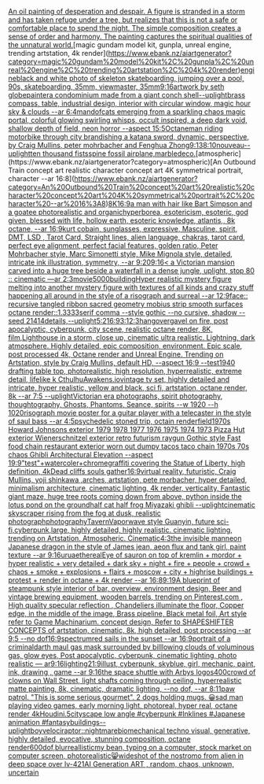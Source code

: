 [An oil painting of desperation and despair. A figure is stranded in a storm and has taken refuge under a tree, but realizes that this is not a safe or comfortable place to spend the night.  The simple composition creates a sense of order and harmony. The painting captures the spiritual qualities of the unnatural world.](https://www.ebank.nz/aiartgenerator?category=An%20oil%20painting%20of%20desperation%20and%20despair.%20A%20figure%20is%20stranded%20in%20a%20storm%20and%20has%20taken%20refuge%20under%20a%20tree%2C%20but%20realizes%20that%20this%20is%20not%20a%20safe%20or%20comfortable%20place%20to%20spend%20the%20night.%20%20The%20simple%20composition%20creates%20a%20sense%20of%20order%20and%20harmony.%20The%20painting%20captures%20the%20spiritual%20qualities%20of%20the%20unnatural%20world.)[magic gundam model kit, gunpla, unreal engine, trending artstation, 4k render](https://www.ebank.nz/aiartgenerator?category=magic%20gundam%20model%20kit%2C%20gunpla%2C%20unreal%20engine%2C%20trending%20artstation%2C%204k%20render)[engine](https://www.ebank.nz/aiartgenerator?category=engine)[black and white photo of skeleton skateboarding, jumping over a pool, 90s, skateboarding, 35mm, viewmaster, 35mm](https://www.ebank.nz/aiartgenerator?category=black%20and%20white%20photo%20of%20skeleton%20skateboarding%2C%20jumping%20over%20a%20pool%2C%2090s%2C%20skateboarding%2C%2035mm%2C%20viewmaster%2C%2035mm)[9:16](https://www.ebank.nz/aiartgenerator?category=9%3A16)[artwork by seth globepainter](https://www.ebank.nz/aiartgenerator?category=artwork%20by%20seth%20globepainter)[a condominium made from a giant conch shell](https://www.ebank.nz/aiartgenerator?category=a%20condominium%20made%20from%20a%20giant%20conch%20shell)[--uplight](https://www.ebank.nz/aiartgenerator?category=--uplight)[brass compass, table, industrial design, interior with circular window, magic hour sky & clouds --ar 6:4](https://www.ebank.nz/aiartgenerator?category=brass%20compass%2C%20table%2C%20industrial%20design%2C%20interior%20with%20circular%20window%2C%20magic%20hour%20sky%20%26%20clouds%20--ar%206%3A4)[man](https://www.ebank.nz/aiartgenerator?category=man)[dof](https://www.ebank.nz/aiartgenerator?category=dof)[cats emerging from a sparkling chaos magic portal, colorful glowing swirling whisps, occult inspired, a deep dark void, shallow depth of field, neon horror --aspect 15:5](https://www.ebank.nz/aiartgenerator?category=cats%20emerging%20from%20a%20sparkling%20chaos%20magic%20portal%2C%20colorful%20glowing%20swirling%20whisps%2C%20occult%20inspired%2C%20a%20deep%20dark%20void%2C%20shallow%20depth%20of%20field%2C%20neon%20horror%20--aspect%2015%3A5)[Octane](https://www.ebank.nz/aiartgenerator?category=Octane)[man riding motorbike through city brandishing a katana sword, dynamic, perspective, by Craig Mullins, peter mohrbacher and Fenghua Zhong](https://www.ebank.nz/aiartgenerator?category=man%20riding%20motorbike%20through%20city%20brandishing%20a%20katana%20sword%2C%20dynamic%2C%20perspective%2C%20by%20Craig%20Mullins%2C%20peter%20mohrbacher%20and%20Fenghua%20Zhong)[9:13](https://www.ebank.nz/aiartgenerator?category=9%3A13)[8:10](https://www.ebank.nz/aiartgenerator?category=8%3A10)[nouveau](https://www.ebank.nz/aiartgenerator?category=nouveau)[--uplight](https://www.ebank.nz/aiartgenerator?category=--uplight)[ten thousand fists](https://www.ebank.nz/aiartgenerator?category=ten%20thousand%20fists)[spine fossil airplane,marble](https://www.ebank.nz/aiartgenerator?category=spine%20fossil%20airplane%2Cmarble)[deco.](https://www.ebank.nz/aiartgenerator?category=deco.)[atmospheric](https://www.ebank.nz/aiartgenerator?category=atmospheric)[An Outbound Train concept art realistic character concept art 4K symmetrical portrait, character --ar 16:8](https://www.ebank.nz/aiartgenerator?category=An%20Outbound%20Train%20concept%20art%20realistic%20character%20concept%20art%204K%20symmetrical%20portrait%2C%20character%20--ar%2016%3A8)[8K](https://www.ebank.nz/aiartgenerator?category=8K)[16:9](https://www.ebank.nz/aiartgenerator?category=16%3A9)[a man with hair like Bart Simpson and a goatee photorealistic and organic](https://www.ebank.nz/aiartgenerator?category=a%20man%20with%20hair%20like%20Bart%20Simpson%20and%20a%20goatee%20photorealistic%20and%20organic)[hyperborea, esotericism, esoteric, god given, blessed with life, hollow earth, esoteric knowledge, atlantis,, 8k octane, --ar 16:9](https://www.ebank.nz/aiartgenerator?category=hyperborea%2C%20esotericism%2C%20esoteric%2C%20god%20given%2C%20blessed%20with%20life%2C%20hollow%20earth%2C%20esoteric%20knowledge%2C%20atlantis%2C%2C%208k%20octane%2C%20--ar%2016%3A9)[kurt cobain, sunglasses, expressive, Masculine, spirit, DMT, LSD , Tarot Card, Straight lines, alien language, chakras, tarot card, perfect eye alignment, perfect facial features, golden ratio, Peter Mohrbacher style, Marc Simonetti style, Mike Mignola style, detailed, intricate ink illustration, symmetry, --ar 9:20](https://www.ebank.nz/aiartgenerator?category=kurt%20cobain%2C%20sunglasses%2C%20expressive%2C%20Masculine%2C%20spirit%2C%20DMT%2C%20LSD%20%2C%20Tarot%20Card%2C%20Straight%20lines%2C%20alien%20language%2C%20chakras%2C%20tarot%20card%2C%20perfect%20eye%20alignment%2C%20perfect%20facial%20features%2C%20golden%20ratio%2C%20Peter%20Mohrbacher%20style%2C%20Marc%20Simonetti%20style%2C%20Mike%20Mignola%20style%2C%20detailed%2C%20intricate%20ink%20illustration%2C%20symmetry%2C%20--ar%209%3A20)[9:16](https://www.ebank.nz/aiartgenerator?category=9%3A16)[< a Victorian mansion carved into a huge tree beside a waterfall in a dense jungle, uplight, stop 80 :: cinematic —ar 2:3](https://www.ebank.nz/aiartgenerator?category=%3C%20a%20Victorian%20mansion%20carved%20into%20a%20huge%20tree%20beside%20a%20waterfall%20in%20a%20dense%20jungle%2C%20uplight%2C%20stop%2080%20%3A%3A%20cinematic%20%E2%80%94ar%202%3A3)[movie](https://www.ebank.nz/aiartgenerator?category=movie)[5000](https://www.ebank.nz/aiartgenerator?category=5000)[building](https://www.ebank.nz/aiartgenerator?category=building)[Hyper realistic mystery figure melting into another mystery figure with textures of all kinds and crazy  stuff happening all around in the style of a risograph and surreal --ar 12:9](https://www.ebank.nz/aiartgenerator?category=Hyper%20realistic%20mystery%20figure%20melting%20into%20another%20mystery%20figure%20with%20textures%20of%20all%20kinds%20and%20crazy%20%20stuff%20happening%20all%20around%20in%20the%20style%20of%20a%20risograph%20and%20surreal%20--ar%2012%3A9)[face:: recursive tangled ribbon sacred geometry mobius strip smooth surfaces octane render::1.3333](https://www.ebank.nz/aiartgenerator?category=face%3A%3A%20recursive%20tangled%20ribbon%20sacred%20geometry%20mobius%20strip%20smooth%20surfaces%20octane%20render%3A%3A1.3333)[serif comma --style gothic --no cursive, shadow --seed 21414](https://www.ebank.nz/aiartgenerator?category=serif%20comma%20--style%20gothic%20--no%20cursive%2C%20shadow%20--seed%2021414)[details,](https://www.ebank.nz/aiartgenerator?category=details%2C)[--uplight](https://www.ebank.nz/aiartgenerator?category=--uplight)[5:2](https://www.ebank.nz/aiartgenerator?category=5%3A2)[16:9](https://www.ebank.nz/aiartgenerator?category=16%3A9)[3:1](https://www.ebank.nz/aiartgenerator?category=3%3A1)[2:3](https://www.ebank.nz/aiartgenerator?category=2%3A3)[hangover](https://www.ebank.nz/aiartgenerator?category=hangover)[gavel on fire, post apocalyptic, cyberpunk, city scene, realistic octane render, 8K, film,](https://www.ebank.nz/aiartgenerator?category=gavel%20on%20fire%2C%20post%20apocalyptic%2C%20cyberpunk%2C%20city%20scene%2C%20realistic%20octane%20render%2C%208K%2C%20film%2C)[Lighthouse in a storm, close up, cinematic ultra realistic. Lightning, dark atmosphere. Highly detailed, epic composition, environment. Epic scale, post processed 4k, Octane render and Unreal Engine. Trending on Artstation, style by Craig Mullins, default HD, --aspect 16:9 --test](https://www.ebank.nz/aiartgenerator?category=Lighthouse%20in%20a%20storm%2C%20close%20up%2C%20cinematic%20ultra%20realistic.%20Lightning%2C%20dark%20atmosphere.%20Highly%20detailed%2C%20epic%20composition%2C%20environment.%20Epic%20scale%2C%20post%20processed%204k%2C%20Octane%20render%20and%20Unreal%20Engine.%20Trending%20on%20Artstation%2C%20style%20by%20Craig%20Mullins%2C%20default%20HD%2C%20--aspect%2016%3A9%20--test)[1940 drafting table top, photorealistic, high resolution, hyperrealistic, extreme detail, lifelike k CthulhuAwakens.io](https://www.ebank.nz/aiartgenerator?category=1940%20drafting%20table%20top%2C%20photorealistic%2C%20high%20resolution%2C%20hyperrealistic%2C%20extreme%20detail%2C%20lifelike%20k%20CthulhuAwakens.io)[vintage tv set, highly detailed and intricate, hyper realistic, yellow and black, sci fi, artstation, octane render, 8k --ar 7:5 --uplight](https://www.ebank.nz/aiartgenerator?category=vintage%20tv%20set%2C%20highly%20detailed%20and%20intricate%2C%20hyper%20realistic%2C%20yellow%20and%20black%2C%20sci%20fi%2C%20artstation%2C%20octane%20render%2C%208k%20--ar%207%3A5%20--uplight)[Victorian era photographs, spirit photography, thoughtography, Ghosts, Phantoms, Seance, spirits --w 1920 --h 1020](https://www.ebank.nz/aiartgenerator?category=Victorian%20era%20photographs%2C%20spirit%20photography%2C%20thoughtography%2C%20Ghosts%2C%20Phantoms%2C%20Seance%2C%20spirits%20--w%201920%20--h%201020)[risograph movie poster for a guitar player with a telecaster in the style of saul bass --ar 4:5](https://www.ebank.nz/aiartgenerator?category=risograph%20movie%20poster%20for%20a%20guitar%20player%20with%20a%20telecaster%20in%20the%20style%20of%20saul%20bass%20--ar%204%3A5)[psychedelic stoned trip, octain render](https://www.ebank.nz/aiartgenerator?category=psychedelic%20stoned%20trip%2C%20octain%20render)[field](https://www.ebank.nz/aiartgenerator?category=field)[1970s Howard Johnsons exterior 1979 1978 1977 1976 1975 1974 1973 Pizza Hut exterior Wienerschnitzel exterior retro futurism raygun Gothic style Fast food chain restaurant exterior worn out dumpy tacos taco chain 1970s 70s chaos Ghibli Architectural Elevation  --aspect 19:9](https://www.ebank.nz/aiartgenerator?category=1970s%20Howard%20Johnsons%20exterior%201979%201978%201977%201976%201975%201974%201973%20Pizza%20Hut%20exterior%20Wienerschnitzel%20exterior%20retro%20futurism%20raygun%20Gothic%20style%20Fast%20food%20chain%20restaurant%20exterior%20worn%20out%20dumpy%20tacos%20taco%20chain%201970s%2070s%20chaos%20Ghibli%20Architectural%20Elevation%20%20--aspect%2019%3A9)["test"+watercoler+chrome](https://www.ebank.nz/aiartgenerator?category=%22test%22%2Bwatercoler%2Bchrome)[graffiti covering the Statue of Liberty, high definition, 4k](https://www.ebank.nz/aiartgenerator?category=graffiti%20covering%20the%20Statue%20of%20Liberty%2C%20high%20definition%2C%204k)[Dead cliffs souls gather](https://www.ebank.nz/aiartgenerator?category=Dead%20cliffs%20souls%20gather)[16:9](https://www.ebank.nz/aiartgenerator?category=16%3A9)[virtual reality, futuristic, Craig Mullins, yoji shinkawa ,arches, artstation, pete morbacher, hyper detailed, minimalism architecture, cinematic lighting, 4k render, verticality, Fantastic giant maze, huge tree roots coming down from above, python inside the lotus pond on the ground](https://www.ebank.nz/aiartgenerator?category=virtual%20reality%2C%20futuristic%2C%20Craig%20Mullins%2C%20yoji%20shinkawa%20%2Carches%2C%20artstation%2C%20pete%20morbacher%2C%20hyper%20detailed%2C%20minimalism%20architecture%2C%20cinematic%20lighting%2C%204k%20render%2C%20verticality%2C%20Fantastic%20giant%20maze%2C%20huge%20tree%20roots%20coming%20down%20from%20above%2C%20python%20inside%20the%20lotus%20pond%20on%20the%20ground)[half cat half frog Miyazaki ghibli --uplight](https://www.ebank.nz/aiartgenerator?category=half%20cat%20half%20frog%20Miyazaki%20ghibli%20--uplight)[cinematic skyscraper rising from the fog at dusk, realistic photograph](https://www.ebank.nz/aiartgenerator?category=cinematic%20skyscraper%20rising%20from%20the%20fog%20at%20dusk%2C%20realistic%20photograph)[photography](https://www.ebank.nz/aiartgenerator?category=photography)[](https://www.ebank.nz/aiartgenerator?category=)[Tavern](https://www.ebank.nz/aiartgenerator?category=Tavern)[Vaporwave style Guanyin, future sci-fi,cyberpunk,large, highly detailed, highly realistic. cinematic lighting, trending on Artstation. Atmospheric. Cinematic](https://www.ebank.nz/aiartgenerator?category=Vaporwave%20style%20Guanyin%2C%20future%20sci-fi%2Ccyberpunk%2Clarge%2C%20highly%20detailed%2C%20highly%20realistic.%20cinematic%20lighting%2C%20trending%20on%20Artstation.%20Atmospheric.%20Cinematic)[4:3](https://www.ebank.nz/aiartgenerator?category=4%3A3)[the invisible man](https://www.ebank.nz/aiartgenerator?category=the%20invisible%20man)[neon Japanese dragon in the style of James jean, aeon flux and tank girl, paint texture --ar 9:16](https://www.ebank.nz/aiartgenerator?category=neon%20Japanese%20dragon%20in%20the%20style%20of%20James%20jean%2C%20aeon%20flux%20and%20tank%20girl%2C%20paint%20texture%20--ar%209%3A16)[urua](https://www.ebank.nz/aiartgenerator?category=urua)[ethereal](https://www.ebank.nz/aiartgenerator?category=ethereal)[Eye of sauron on top of kremlin + mordor +  hyper realistic + very detailed + dark sky + night + fire + people + crowd + chaos + smoke + explosions + flairs + moscow + city + highrise buildings +  protest + render in octane + 4k render --ar 16:8](https://www.ebank.nz/aiartgenerator?category=Eye%20of%20sauron%20on%20top%20of%20kremlin%20%2B%20mordor%20%2B%20%20hyper%20realistic%20%2B%20very%20detailed%20%2B%20dark%20sky%20%2B%20night%20%2B%20fire%20%2B%20people%20%2B%20crowd%20%2B%20chaos%20%2B%20smoke%20%2B%20explosions%20%2B%20flairs%20%2B%20moscow%20%2B%20city%20%2B%20highrise%20buildings%20%2B%20%20protest%20%2B%20render%20in%20octane%20%2B%204k%20render%20--ar%2016%3A8)[9:19](https://www.ebank.nz/aiartgenerator?category=9%3A19)[A blueprint of steampunk style interior of bar,  overview, environment  design,  Beer and vintage brewing equipment, wooden barrels,  trending on Pinterest.com  , High quality specular reflection ,  Chandeliers illuminate the floor, Copper  edge, in the middle of the image, Brass pipeline,  Black metal foil,  Art style refer to Game Machinarium.  concept design, Refer to SHAPESHIFTER CONCEPTS  of artstation, cinematic,  8k, high detailed,  post processing    --ar 9:5   --no dof](https://www.ebank.nz/aiartgenerator?category=A%20blueprint%20of%20steampunk%20style%20interior%20of%20bar%2C%20%20overview%2C%20environment%20%20design%2C%20%20Beer%20and%20vintage%20brewing%20equipment%2C%20wooden%20barrels%2C%20%20trending%20on%20Pinterest.com%20%20%2C%20High%20quality%20specular%20reflection%20%2C%20%20Chandeliers%20illuminate%20the%20floor%2C%20Copper%20%20edge%2C%20in%20the%20middle%20of%20the%20image%2C%20Brass%20pipeline%2C%20%20Black%20metal%20foil%2C%20%20Art%20style%20refer%20to%20Game%20Machinarium.%20%20concept%20design%2C%20Refer%20to%20SHAPESHIFTER%20CONCEPTS%20%20of%20artstation%2C%20cinematic%2C%20%208k%2C%20high%20detailed%2C%20%20post%20processing%20%20%20%20--ar%209%3A5%20%20%20--no%20dof)[16:9](https://www.ebank.nz/aiartgenerator?category=16%3A9)[spectrum](https://www.ebank.nz/aiartgenerator?category=spectrum)[red sails in the sunset --ar 16:9](https://www.ebank.nz/aiartgenerator?category=red%20sails%20in%20the%20sunset%20--ar%2016%3A9)[portrait of a criminal](https://www.ebank.nz/aiartgenerator?category=portrait%20of%20a%20criminal)[darth maul gas mask surrounded by billlowing clouds of voluminous gas, glow eyes, Post apocalyptic, cyberpunk, cinematic lighting, photo realistic — ar9:16](https://www.ebank.nz/aiartgenerator?category=darth%20maul%20gas%20mask%20surrounded%20by%20billlowing%20clouds%20of%20voluminous%20gas%2C%20glow%20eyes%2C%20Post%20apocalyptic%2C%20cyberpunk%2C%20cinematic%20lighting%2C%20photo%20realistic%20%E2%80%94%20ar9%3A16)[lighting](https://www.ebank.nz/aiartgenerator?category=lighting)[21:9](https://www.ebank.nz/aiartgenerator?category=21%3A9)[illust, cyberpunk, skyblue, girl, mechanic, paint, ink, drawing , game --ar 9:16](https://www.ebank.nz/aiartgenerator?category=illust%2C%20cyberpunk%2C%20skyblue%2C%20girl%2C%20mechanic%2C%20paint%2C%20ink%2C%20drawing%20%2C%20game%20--ar%209%3A16)[the space shuttle with Arbys logos](https://www.ebank.nz/aiartgenerator?category=the%20space%20shuttle%20with%20Arbys%20logos)[400](https://www.ebank.nz/aiartgenerator?category=400)[crowd of clowns on Wall Street, light shafts coming through ceiling, hyperrealistic matte painting, 8k, cinematic, dramatic lighting, --no dof, --ar 8:11](https://www.ebank.nz/aiartgenerator?category=crowd%20of%20clowns%20on%20Wall%20Street%2C%20light%20shafts%20coming%20through%20ceiling%2C%20hyperrealistic%20matte%20painting%2C%208k%2C%20cinematic%2C%20dramatic%20lighting%2C%20--no%20dof%2C%20--ar%208%3A11)[paw patrol. "This is some serious gourmet". 2 dogs holding mugs. 😀](https://www.ebank.nz/aiartgenerator?category=paw%20patrol.%20%22This%20is%20some%20serious%20gourmet%22.%202%20dogs%20holding%20mugs.%20%F0%9F%98%80)[sad man playing video games, early morning light, photoreal, hyper real, octane render 4k](https://www.ebank.nz/aiartgenerator?category=sad%20man%20playing%20video%20games%2C%20early%20morning%20light%2C%20photoreal%2C%20hyper%20real%2C%20octane%20render%204k)[Houdini](https://www.ebank.nz/aiartgenerator?category=Houdini)[.5](https://www.ebank.nz/aiartgenerator?category=.5)[cityscape low angle #cyberpunk #Inklines #Japanese animation #fantasy](https://www.ebank.nz/aiartgenerator?category=cityscape%20low%20angle%20%23cyberpunk%20%23Inklines%20%23Japanese%20animation%20%23fantasy)[buildings](https://www.ebank.nz/aiartgenerator?category=buildings)[--uplight](https://www.ebank.nz/aiartgenerator?category=--uplight)[boy](https://www.ebank.nz/aiartgenerator?category=boy)[velociraptor](https://www.ebank.nz/aiartgenerator?category=velociraptor)[::nightmare](https://www.ebank.nz/aiartgenerator?category=%3A%3Anightmare)[biomechanical techno visual, generative, highly detailed, evocative, stunning composition, octane render](https://www.ebank.nz/aiartgenerator?category=biomechanical%20techno%20visual%2C%20generative%2C%20highly%20detailed%2C%20evocative%2C%20stunning%20composition%2C%20octane%20render)[600](https://www.ebank.nz/aiartgenerator?category=600)[dof,blur](https://www.ebank.nz/aiartgenerator?category=dof%2Cblur)[reallistic](https://www.ebank.nz/aiartgenerator?category=reallistic)[my bean, typing on a computer, stock market on computer screen, photorealistic](https://www.ebank.nz/aiartgenerator?category=my%20bean%2C%20typing%20on%20a%20computer%2C%20stock%20market%20on%20computer%20screen%2C%20photorealistic)[😸](https://www.ebank.nz/aiartgenerator?category=%F0%9F%98%B8)[wideshot of the nostromo from alien in deep space over lv-421](https://www.ebank.nz/aiartgenerator?category=wideshot%20of%20the%20nostromo%20from%20alien%20in%20deep%20space%20over%20lv-421)[AI Generation ART , random, chaos, unknown, uncertain](https://www.ebank.nz/aiartgenerator?category=AI%20Generation%20ART%20%2C%20random%2C%20chaos%2C%20unknown%2C%20uncertain)